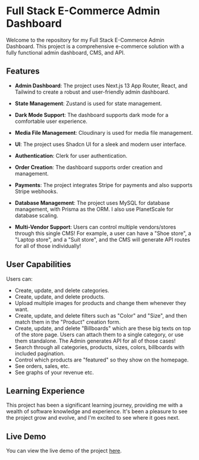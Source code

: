 # Full Stack E-Commerce Admin Dashboard

Welcome to the repository for my Full Stack E-Commerce Admin Dashboard. This project is a comprehensive e-commerce solution with a fully functional admin dashboard, CMS, and API.

## Features

- **Admin Dashboard**: The project uses Next.js 13 App Router, React, and Tailwind to create a robust and user-friendly admin dashboard.

- **State Management**: Zustand is used for state management.

- **Dark Mode Support**: The dashboard supports dark mode for a comfortable user experience.

- **Media File Management**: Cloudinary is used for media file management.

- **UI**: The project uses Shadcn UI for a sleek and modern user interface.

- **Authentication**: Clerk for user authentication.

- **Order Creation**: The dashboard supports order creation and management.

- **Payments**: The project integrates Stripe for payments and also supports Stripe webhooks.

- **Database Management**: The project uses MySQL for database management, with Prisma as the ORM. I also use PlanetScale for database scaling.

- **Multi-Vendor Support**: Users can control multiple vendors/stores through this single CMS! For example, a user can have a "Shoe store", a "Laptop store", and a "Suit store", and the CMS will generate API routes for all of those individually!

## User Capabilities

Users can:

- Create, update, and delete categories.
- Create, update, and delete products.
- Upload multiple images for products and change them whenever they want.
- Create, update, and delete filters such as "Color" and "Size", and then match them in the "Product" creation form.
- Create, update, and delete "Billboards" which are these big texts on top of the store page. Users can attach them to a single category, or use them standalone. The Admin generates API for all of those cases!
- Search through all categories, products, sizes, colors, billboards with included pagination.
- Control which products are "featured" so they show on the homepage.
- See orders, sales, etc.
- See graphs of your revenue etc.

## Learning Experience

This project has been a significant learning journey, providing me with a wealth of software knowledge and experience. It's been a pleasure to see the project grow and evolve, and I'm excited to see where it goes next.

## Live Demo

You can view the live demo of the project [here](https://ecommerce-admin-dashboard-liard.vercel.app/).
